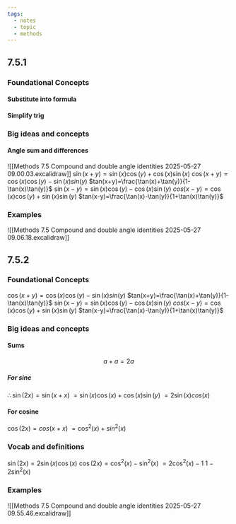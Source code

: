 ```yaml
---
tags:
  - notes
  - topic
  - methods
---
```

## 7.5.1
### Foundational Concepts
#### Substitute into formula 
#### Simplify trig

### Big ideas and concepts 


#### Angle sum and differences 
![[Methods 7.5 Compound and double angle identities 2025-05-27 09.00.03.excalidraw]]
$\sin(x+y)=\sin(x)\cos(y)+ \cos(x)\sin(x)$
$\cos(x+y)=\cos(x)\cos(y)-\sin(x)sin(y)$
$tan(x+y)=\frac{\tan(x)+\tan(y)}{1-\tan(x)\tan(y)}$
$\sin(x-y)=\sin(x)\cos(y)-\cos(x)\sin(y)$
$cos(x-y)=\cos(x)\cos(y)+\sin(x)\sin(y)$
$tan(x-y)=\frac{\tan(x)-\tan(y)}{1+\tan(x)\tan(y)}$


### Examples
![[Methods 7.5 Compound and double angle identities 2025-05-27 09.06.18.excalidraw]]
## 7.5.2
### Foundational Concepts
$\cos(x+y)=\cos(x)\cos(y)-\sin(x)sin(y)$
$tan(x+y)=\frac{\tan(x)+\tan(y)}{1-\tan(x)\tan(y)}$
$\sin(x-y)=\sin(x)\cos(y)-\cos(x)\sin(y)$
$cos(x-y)=\cos(x)\cos(y)+\sin(x)\sin(y)$
$tan(x-y)=\frac{\tan(x)-\tan(y)}{1+\tan(x)\tan(y)}$
### Big ideas and concepts
#### Sums
$$a+a=2a$$
##### For sine
$\therefore \sin(2x)=\sin(x+x)$
$=\sin(x)\cos(x)+\cos(x)\sin(y)$
$=2\sin(x)cos(x)$
#### For cosine
$\cos(2x)=cos(x+x)$
$=\cos^2(x)+sin^2(x)$ 

### Vocab and definitions
$\sin(2x)=2\sin(x)\cos(x)$ 
$\cos(2x)=\cos^2(x)-\sin^2(x)$ 
$=2\cos^2(x)-1$
$1-2\sin^2(x)$ 

### Examples
![[Methods 7.5 Compound and double angle identities 2025-05-27 09.55.46.excalidraw]]
